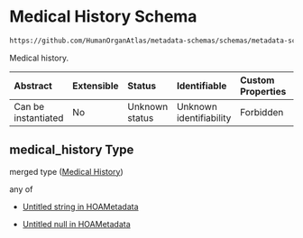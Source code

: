 # Medical History Schema

```txt
https://github.com/HumanOrganAtlas/metadata-schemas/schemas/metadata-schemas.json#/$defs/Donor/properties/medical_history
```

Medical history.

| Abstract            | Extensible | Status         | Identifiable            | Custom Properties | Additional Properties | Access Restrictions | Defined In                                                                   |
| :------------------ | :--------- | :------------- | :---------------------- | :---------------- | :-------------------- | :------------------ | :--------------------------------------------------------------------------- |
| Can be instantiated | No         | Unknown status | Unknown identifiability | Forbidden         | Allowed               | none                | [metadata-schema.json\*](../out/metadata-schema.json "open original schema") |

## medical\_history Type

merged type ([Medical History](metadata-schema-defs-donor-properties-medical-history.md))

any of

* [Untitled string in HOAMetadata](metadata-schema-defs-donor-properties-medical-history-anyof-0.md "check type definition")

* [Untitled null in HOAMetadata](metadata-schema-defs-donor-properties-medical-history-anyof-1.md "check type definition")
